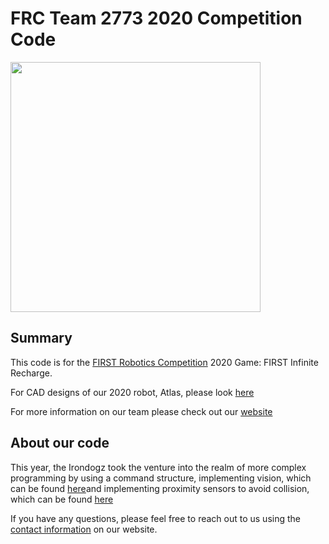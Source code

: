 # FRC Team 2773 2020 Competition Code

<img src="https://github.com/FRCTeam3255/Graphics2019/raw/master/Exports/Kelex%20Logo-04.png" width="400px">

## Summary
This code is for the [FIRST Robotics Competition](http://www.firstinspires.org/robotics/frc) 2020 Game: FIRST Infinite Recharge. 

For CAD designs of our 2020 robot, Atlas, please look [here](www.youtube.com)

For more information on our team please check out our [website](http://www.team2773.org)

## About our code
This year, the Irondogz took the venture into the realm of more complex programming by using a command structure, implementing vision, which can be found [here](youtube.com)and implementing proximity sensors to avoid collision, which can be found [here](youtube.com)

If you have any questions, please feel free to reach out to us using the [contact information](http://www.team2773.org/client/social.html) on our website.
